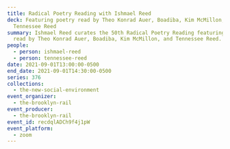 ```yaml
---
title: Radical Poetry Reading with Ishmael Reed
deck: Featuring poetry read by Theo Konrad Auer, Boadiba, Kim McMillon, and
  Tennessee Reed
summary: Ishmael Reed curates the 50th Radical Poetry Reading featuring poetry
  read by Theo Konrad Auer, Boadiba, Kim McMillon, and Tennessee Reed.
people:
  - person: ishmael-reed
  - person: tennessee-reed
date: 2021-09-01T13:00:00-0500
end_date: 2021-09-01T14:30:00-0500
series: 376
collections:
  - the-new-social-environment
event_organizer:
  - the-brooklyn-rail
event_producer:
  - the-brooklyn-rail
event_id: recdqlADCh9f4j1pW
event_platform:
  - zoom
---
```

